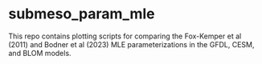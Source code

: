 # submeso_param_mle

This repo contains plotting scripts for comparing the Fox-Kemper et al (2011) and Bodner et al (2023) MLE parameterizations in the GFDL, CESM, and BLOM models.  
